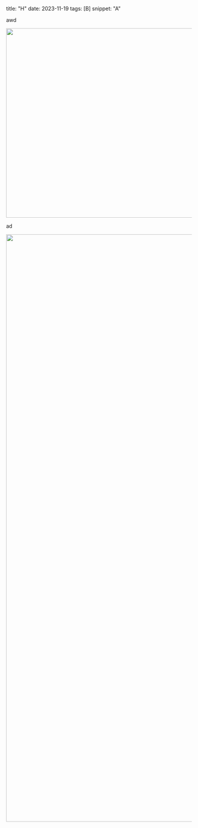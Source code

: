 title: "H"
date: 2023-11-19
tags: [B]
snippet: "A"
<p>awd</p>

<p><img src="/files/imageFYNORQWZWV.png" style="height:512px; width:512px" /></p>

<p>ad</p>

<p><img src="/files/imageVBEZCKYNCQ.png" style="height:1588px; width:1284px" /></p>
